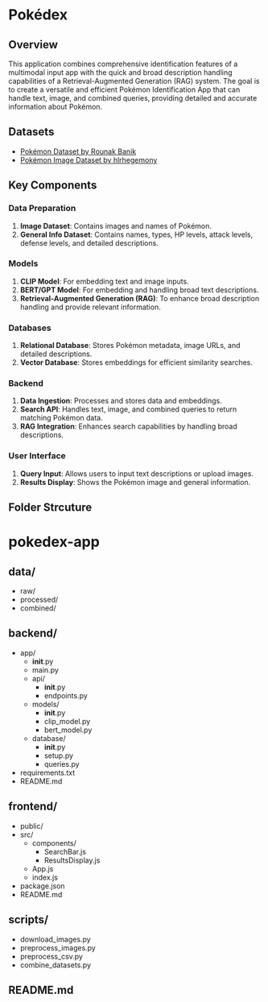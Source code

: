 # Pokédex

## Overview

This application combines comprehensive identification features of a multimodal input app with the quick and broad description handling capabilities of a Retrieval-Augmented Generation (RAG) system. The goal is to create a versatile and efficient Pokémon Identification App that can handle text, image, and combined queries, providing detailed and accurate information about Pokémon.

## Datasets

- [Pokémon Dataset by Rounak Banik](https://www.kaggle.com/datasets/rounakbanik/pokemon)
- [Pokémon Image Dataset by hlrhegemony](https://www.kaggle.com/datasets/hlrhegemony/pokemon-image-dataset/data)

## Key Components

### Data Preparation

1. **Image Dataset**: Contains images and names of Pokémon.
2. **General Info Dataset**: Contains names, types, HP levels, attack levels, defense levels, and detailed descriptions.

### Models

1. **CLIP Model**: For embedding text and image inputs.
2. **BERT/GPT Model**: For embedding and handling broad text descriptions.
3. **Retrieval-Augmented Generation (RAG)**: To enhance broad description handling and provide relevant information.

### Databases

1. **Relational Database**: Stores Pokémon metadata, image URLs, and detailed descriptions.
2. **Vector Database**: Stores embeddings for efficient similarity searches.

### Backend

1. **Data Ingestion**: Processes and stores data and embeddings.
2. **Search API**: Handles text, image, and combined queries to return matching Pokémon data.
3. **RAG Integration**: Enhances search capabilities by handling broad descriptions.

### User Interface

1. **Query Input**: Allows users to input text descriptions or upload images.
2. **Results Display**: Shows the Pokémon image and general information.

## Folder Strcuture

# pokedex-app

## data/

- raw/
- processed/
- combined/

## backend/

- app/
  - **init**.py
  - main.py
  - api/
    - **init**.py
    - endpoints.py
  - models/
    - **init**.py
    - clip_model.py
    - bert_model.py
  - database/
    - **init**.py
    - setup.py
    - queries.py
- requirements.txt
- README.md

## frontend/

- public/
- src/
  - components/
    - SearchBar.js
    - ResultsDisplay.js
  - App.js
  - index.js
- package.json
- README.md

## scripts/

- download_images.py
- preprocess_images.py
- preprocess_csv.py
- combine_datasets.py

## README.md
